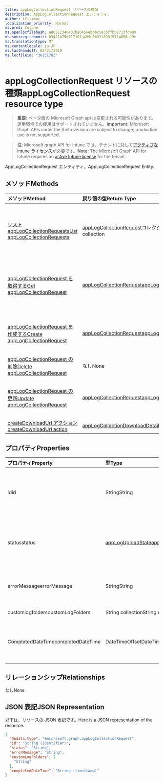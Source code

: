 ```yaml
---
title: appLogCollectionRequest リソースの種類
description: AppLogCollectionRequest エンティティ。
author: tfitzmac
localization_priority: Normal
ms.prod: Intune
ms.openlocfilehash: ed0512340431be0456ebbbc5a3bffbb2713fda89
ms.sourcegitcommit: 03421b75d717101a499e0b311890f5714056e29e
ms.translationtype: MT
ms.contentlocale: ja-JP
ms.lasthandoff: 02/21/2019
ms.locfileid: "30151703"
---
```

# <a name="applogcollectionrequest-resource-type"></a><span data-ttu-id="5f811-103">appLogCollectionRequest リソースの種類</span><span class="sxs-lookup"><span data-stu-id="5f811-103">appLogCollectionRequest resource type</span></span>

> <span data-ttu-id="5f811-104">**重要:** ベータ版の Microsoft Graph api は変更される可能性があります。運用環境での使用はサポートされていません。</span><span class="sxs-lookup"><span data-stu-id="5f811-104">**Important:** Microsoft Graph APIs under the /beta version are subject to change; production use is not supported.</span></span>

> <span data-ttu-id="5f811-105">**注:** Microsoft graph API for Intune では、テナントに対して[アクティブな intune ライセンス](https://go.microsoft.com/fwlink/?linkid=839381)が必要です。</span><span class="sxs-lookup"><span data-stu-id="5f811-105">**Note:** The Microsoft Graph API for Intune requires an [active Intune license](https://go.microsoft.com/fwlink/?linkid=839381) for the tenant.</span></span>

<span data-ttu-id="5f811-106">AppLogCollectionRequest エンティティ。</span><span class="sxs-lookup"><span data-stu-id="5f811-106">AppLogCollectionRequest Entity.</span></span>

## <a name="methods"></a><span data-ttu-id="5f811-107">メソッド</span><span class="sxs-lookup"><span data-stu-id="5f811-107">Methods</span></span>
|<span data-ttu-id="5f811-108">メソッド</span><span class="sxs-lookup"><span data-stu-id="5f811-108">Method</span></span>|<span data-ttu-id="5f811-109">戻り値の型</span><span class="sxs-lookup"><span data-stu-id="5f811-109">Return Type</span></span>|<span data-ttu-id="5f811-110">説明</span><span class="sxs-lookup"><span data-stu-id="5f811-110">Description</span></span>|
|:---|:---|:---|
|[<span data-ttu-id="5f811-111">リスト appLogCollectionRequests</span><span class="sxs-lookup"><span data-stu-id="5f811-111">List appLogCollectionRequests</span></span>](../api/intune-devices-applogcollectionrequest-list.md)|<span data-ttu-id="5f811-112">[appLogCollectionRequest](../resources/intune-devices-applogcollectionrequest.md)コレクション</span><span class="sxs-lookup"><span data-stu-id="5f811-112">[appLogCollectionRequest](../resources/intune-devices-applogcollectionrequest.md) collection</span></span>|<span data-ttu-id="5f811-113">[appLogCollectionRequest](../resources/intune-devices-applogcollectionrequest.md)オブジェクトのプロパティとリレーションシップをリストします。</span><span class="sxs-lookup"><span data-stu-id="5f811-113">List properties and relationships of the [appLogCollectionRequest](../resources/intune-devices-applogcollectionrequest.md) objects.</span></span>|
|[<span data-ttu-id="5f811-114">appLogCollectionRequest を取得する</span><span class="sxs-lookup"><span data-stu-id="5f811-114">Get appLogCollectionRequest</span></span>](../api/intune-devices-applogcollectionrequest-get.md)|[<span data-ttu-id="5f811-115">appLogCollectionRequest</span><span class="sxs-lookup"><span data-stu-id="5f811-115">appLogCollectionRequest</span></span>](../resources/intune-devices-applogcollectionrequest.md)|<span data-ttu-id="5f811-116">[appLogCollectionRequest](../resources/intune-devices-applogcollectionrequest.md)オブジェクトのプロパティとリレーションシップを読み取ります。</span><span class="sxs-lookup"><span data-stu-id="5f811-116">Read properties and relationships of the [appLogCollectionRequest](../resources/intune-devices-applogcollectionrequest.md) object.</span></span>|
|[<span data-ttu-id="5f811-117">appLogCollectionRequest を作成する</span><span class="sxs-lookup"><span data-stu-id="5f811-117">Create appLogCollectionRequest</span></span>](../api/intune-devices-applogcollectionrequest-create.md)|[<span data-ttu-id="5f811-118">appLogCollectionRequest</span><span class="sxs-lookup"><span data-stu-id="5f811-118">appLogCollectionRequest</span></span>](../resources/intune-devices-applogcollectionrequest.md)|<span data-ttu-id="5f811-119">新しい[appLogCollectionRequest](../resources/intune-devices-applogcollectionrequest.md)オブジェクトを作成します。</span><span class="sxs-lookup"><span data-stu-id="5f811-119">Create a new [appLogCollectionRequest](../resources/intune-devices-applogcollectionrequest.md) object.</span></span>|
|[<span data-ttu-id="5f811-120">appLogCollectionRequest の削除</span><span class="sxs-lookup"><span data-stu-id="5f811-120">Delete appLogCollectionRequest</span></span>](../api/intune-devices-applogcollectionrequest-delete.md)|<span data-ttu-id="5f811-121">なし</span><span class="sxs-lookup"><span data-stu-id="5f811-121">None</span></span>|<span data-ttu-id="5f811-122">[appLogCollectionRequest](../resources/intune-devices-applogcollectionrequest.md)を削除します。</span><span class="sxs-lookup"><span data-stu-id="5f811-122">Deletes a [appLogCollectionRequest](../resources/intune-devices-applogcollectionrequest.md).</span></span>|
|[<span data-ttu-id="5f811-123">appLogCollectionRequest の更新</span><span class="sxs-lookup"><span data-stu-id="5f811-123">Update appLogCollectionRequest</span></span>](../api/intune-devices-applogcollectionrequest-update.md)|[<span data-ttu-id="5f811-124">appLogCollectionRequest</span><span class="sxs-lookup"><span data-stu-id="5f811-124">appLogCollectionRequest</span></span>](../resources/intune-devices-applogcollectionrequest.md)|<span data-ttu-id="5f811-125">[appLogCollectionRequest](../resources/intune-devices-applogcollectionrequest.md)オブジェクトのプロパティを更新します。</span><span class="sxs-lookup"><span data-stu-id="5f811-125">Update the properties of a [appLogCollectionRequest](../resources/intune-devices-applogcollectionrequest.md) object.</span></span>|
|[<span data-ttu-id="5f811-126">createDownloadUrl アクション</span><span class="sxs-lookup"><span data-stu-id="5f811-126">createDownloadUrl action</span></span>](../api/intune-devices-applogcollectionrequest-createdownloadurl.md)|[<span data-ttu-id="5f811-127">appLogCollectionDownloadDetails</span><span class="sxs-lookup"><span data-stu-id="5f811-127">appLogCollectionDownloadDetails</span></span>](../resources/intune-devices-applogcollectiondownloaddetails.md)|<span data-ttu-id="5f811-128">まだ文書化されていません</span><span class="sxs-lookup"><span data-stu-id="5f811-128">Not yet documented</span></span>|

## <a name="properties"></a><span data-ttu-id="5f811-129">プロパティ</span><span class="sxs-lookup"><span data-stu-id="5f811-129">Properties</span></span>
|<span data-ttu-id="5f811-130">プロパティ</span><span class="sxs-lookup"><span data-stu-id="5f811-130">Property</span></span>|<span data-ttu-id="5f811-131">型</span><span class="sxs-lookup"><span data-stu-id="5f811-131">Type</span></span>|<span data-ttu-id="5f811-132">説明</span><span class="sxs-lookup"><span data-stu-id="5f811-132">Description</span></span>|
|:---|:---|:---|
|<span data-ttu-id="5f811-133">id</span><span class="sxs-lookup"><span data-stu-id="5f811-133">id</span></span>|<span data-ttu-id="5f811-134">String</span><span class="sxs-lookup"><span data-stu-id="5f811-134">String</span></span>|<span data-ttu-id="5f811-135">一意の識別子。</span><span class="sxs-lookup"><span data-stu-id="5f811-135">The unique Identifier.</span></span> <span data-ttu-id="5f811-136">これは userId_DeviceId_AppId id です。</span><span class="sxs-lookup"><span data-stu-id="5f811-136">This is userId_DeviceId_AppId id.</span></span>|
|<span data-ttu-id="5f811-137">status</span><span class="sxs-lookup"><span data-stu-id="5f811-137">status</span></span>|[<span data-ttu-id="5f811-138">appLogUploadState</span><span class="sxs-lookup"><span data-stu-id="5f811-138">appLogUploadState</span></span>](../resources/intune-devices-apploguploadstate.md)|<span data-ttu-id="5f811-139">ログのアップロードの状態。</span><span class="sxs-lookup"><span data-stu-id="5f811-139">Log upload status.</span></span> <span data-ttu-id="5f811-140">可能な値は `pending`、`completed`、`failed` です。</span><span class="sxs-lookup"><span data-stu-id="5f811-140">Possible values are: `pending`, `completed`, `failed`.</span></span>|
|<span data-ttu-id="5f811-141">errorMessage</span><span class="sxs-lookup"><span data-stu-id="5f811-141">errorMessage</span></span>|<span data-ttu-id="5f811-142">String</span><span class="sxs-lookup"><span data-stu-id="5f811-142">String</span></span>|<span data-ttu-id="5f811-143">アップロードプロセス中にエラーメッセージが表示される場合</span><span class="sxs-lookup"><span data-stu-id="5f811-143">Error message if any during the upload process</span></span>|
|<span data-ttu-id="5f811-144">customlogfolders</span><span class="sxs-lookup"><span data-stu-id="5f811-144">customLogFolders</span></span>|<span data-ttu-id="5f811-145">String collection</span><span class="sxs-lookup"><span data-stu-id="5f811-145">String collection</span></span>|<span data-ttu-id="5f811-146">ログフォルダーの一覧。</span><span class="sxs-lookup"><span data-stu-id="5f811-146">List of log folders.</span></span> |
|<span data-ttu-id="5f811-147">CompletedDateTime</span><span class="sxs-lookup"><span data-stu-id="5f811-147">completedDateTime</span></span>|<span data-ttu-id="5f811-148">DateTimeOffset</span><span class="sxs-lookup"><span data-stu-id="5f811-148">DateTimeOffset</span></span>|<span data-ttu-id="5f811-149">アップロードログ要求がターミナル状態に達した時刻</span><span class="sxs-lookup"><span data-stu-id="5f811-149">Time at which the upload log request reached a terminal state</span></span>|

## <a name="relationships"></a><span data-ttu-id="5f811-150">リレーションシップ</span><span class="sxs-lookup"><span data-stu-id="5f811-150">Relationships</span></span>
<span data-ttu-id="5f811-151">なし</span><span class="sxs-lookup"><span data-stu-id="5f811-151">None</span></span>

## <a name="json-representation"></a><span data-ttu-id="5f811-152">JSON 表記</span><span class="sxs-lookup"><span data-stu-id="5f811-152">JSON Representation</span></span>
<span data-ttu-id="5f811-153">以下は、リソースの JSON 表記です。</span><span class="sxs-lookup"><span data-stu-id="5f811-153">Here is a JSON representation of the resource.</span></span>
<!-- {
  "blockType": "resource",
  "keyProperty": "id",
  "@odata.type": "microsoft.graph.appLogCollectionRequest"
}
-->
``` json
{
  "@odata.type": "#microsoft.graph.appLogCollectionRequest",
  "id": "String (identifier)",
  "status": "String",
  "errorMessage": "String",
  "customLogFolders": [
    "String"
  ],
  "completedDateTime": "String (timestamp)"
}
```




